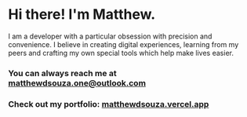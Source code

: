 # Hi there! I'm Matthew.

I am a developer with a particular obsession with precision and convenience. I believe in creating digital experiences, learning from my peers and crafting my own special tools which help make lives easier.

### You can always reach me at **matthewdsouza.one@outlook.com**

### Check out my portfolio: [matthewdsouza.vercel.app](https://matthewdsouza.vercel.app)
